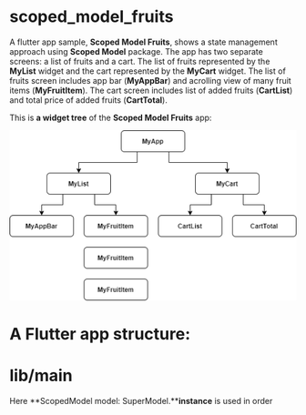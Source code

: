 # scoped_model_fruits

A flutter app sample, **Scoped Model Fruits**, shows a state management approach using **Scoped Model** package. The app has two separate screens: a list of fruits and a cart. The list of fruits represented by the **MyList** widget and the cart represented by the **MyCart** widget. The list of fruits screen includes app bar (**MyAppBar**) and acrolling view of many fruit items (**MyFruitItem**). The cart screen includes list of added fruits (**CartList**) and total price of added fruits (**CartTotal**).

This is **a widget tree** of the **Scoped Model Fruits** app:

![](https://github.com/Laura555-p/scoped_model_fruits/blob/master/assets/images/widget_tree1.png)

# A Flutter app structure:
# lib/main

Here **ScopedModel model: SuperModel.******instance**** is used in order 

